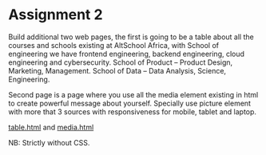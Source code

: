 # Assignment 2

Build additional two web pages, the first is going to be a table about all the courses and schools existing at AltSchool Africa, with School of engineering we have frontend engineering, backend engineering, cloud engineering and cybersecurity. School of Product – Product Design, Marketing, Management. School of Data – Data Analysis, Science, Engineering.

Second page is a page where you use all the media element existing in html to create powerful message about yourself. Specially use picture element with more that 3 sources with responsiveness for mobile, tablet and laptop.

[table.html](./table.html) and [media.html](./media.html)

NB: Strictly without CSS.
